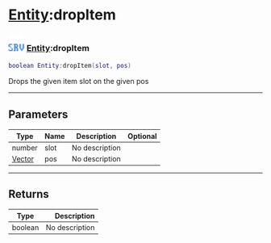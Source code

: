 # [Entity](../entity/README.md):dropItem

### <img src="../../.gitbook/assets/server.png" width="32" height="32" /> [Entity](../entity/README.md):dropItem

```lua
boolean Entity:dropItem(slot, pos)
```

Drops the given item slot on the given pos<br>

-----------------
## Parameters

| Type   | Name | Description | Optional |
| ------ | ---- | ----------- | -------: |
| number | slot | No description |   |
| [Vector](../vector/README.md) | pos | No description |   |

-----------------
## Returns

| Type   | Description |
| ------ | ----------: |
| boolean | No description |
